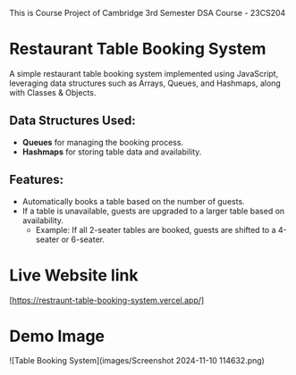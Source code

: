 This is Course Project of Cambridge 3rd Semester DSA Course - 23CS204

# Restaurant Table Booking System

A simple restaurant table booking system implemented using JavaScript, leveraging data structures such as Arrays, Queues, and Hashmaps, along with Classes & Objects.

## Data Structures Used:
- **Queues** for managing the booking process.
- **Hashmaps** for storing table data and availability.

## Features:
- Automatically books a table based on the number of guests.
- If a table is unavailable, guests are upgraded to a larger table based on availability.
  - Example: If all 2-seater tables are booked, guests are shifted to a 4-seater or 6-seater.

# Live Website link 
[https://restraunt-table-booking-system.vercel.app/]

# Demo Image
![Table Booking System](images/Screenshot 2024-11-10 114632.png)
